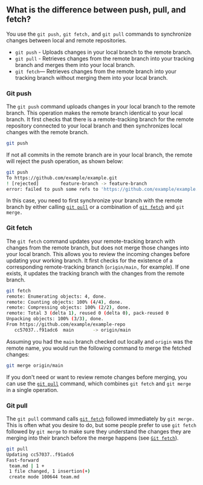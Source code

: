 ## What is the difference between push, pull, and fetch?

You use the `git push,` `git fetch,` and `git pull` commands to synchronize changes between local and remote repositories.

- `git push` - Uploads changes in your local branch to the remote branch.
- `git pull` - Retrieves changes from the remote branch into your tracking branch and merges them into your local branch.
- `git fetch`— Retrieves changes from the remote branch into your tracking branch without merging them into your local branch.

### Git push

The `git push` command uploads changes in your local branch to the remote branch. This operation makes the remote branch identical to your local branch. It first checks that there is a remote-tracking branch for the remote repository connected to your local branch and then synchronizes local changes with the remote branch.

```bash
git push
```

If not all commits in the remote branch are in your local branch, the remote will reject the push operation, as shown below:

```bash
git push
To https://github.com/example/example.git
! [rejected]        feature-branch -> feature-branch
error: failed to push some refs to 'https://github.com/example/example.git'
```

In this case, you need to first synchronize your branch with the remote branch by either calling [`git pull`](#git-pull) or a combination of [`git fetch`](#git-fetch) and `git merge.`


### Git fetch

The `git fetch` command updates your remote-tracking branch with changes from the remote branch, but does not merge those changes into your local branch. This allows you to review the incoming changes before updating your working branch. It first checks for the existence of a corresponding remote-tracking branch (`origin/main,` for example). If one exists, it updates the tracking branch with the changes from the remote branch.

```bash
git fetch
remote: Enumerating objects: 4, done.
remote: Counting objects: 100% (4/4), done.
remote: Compressing objects: 100% (2/2), done.
remote: Total 3 (delta 1), reused 0 (delta 0), pack-reused 0
Unpacking objects: 100% (3/3), done.
From https://github.com/example/example-repo
   cc57037..f91adc6  main       -> origin/main
```

Assuming you had the `main` branch checked out locally and `origin` was the remote name, you would run the following command to merge the fetched changes:

```bash
git merge origin/main
```

If you don't need or want to review remote changes before merging, you can use the [`git pull`](#git-pull) command, which combines `git fetch` and `git merge` in a single operation.

### Git pull

The `git pull` command calls [`git fetch`](#git-fetch) followed immediately by `git merge.` This is often what you desire to do, but some people prefer to use `git fetch` followed by `git merge` to make sure they understand the changes they are merging into their branch before the merge happens (see [`Git fetch`](#git-fetch)).

```bash
git pull
Updating cc57037..f91adc6
Fast-forward
 team.md | 1 +
 1 file changed, 1 insertion(+)
 create mode 100644 team.md
```
